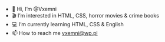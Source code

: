 - 👋 Hi, I’m @Vxemni
- 🎬 I’m interested in HTML, CSS, horror movies & crime books
- 💻 I’m currently learning HTML, CSS & English
- 📫 How to reach me vxemni@wp.pl

<!---
Vxemni/Vxemni is a ✨ special ✨ repository because its `README.md` (this file) appears on your GitHub profile.
You can click the Preview link to take a look at your changes.
--->
